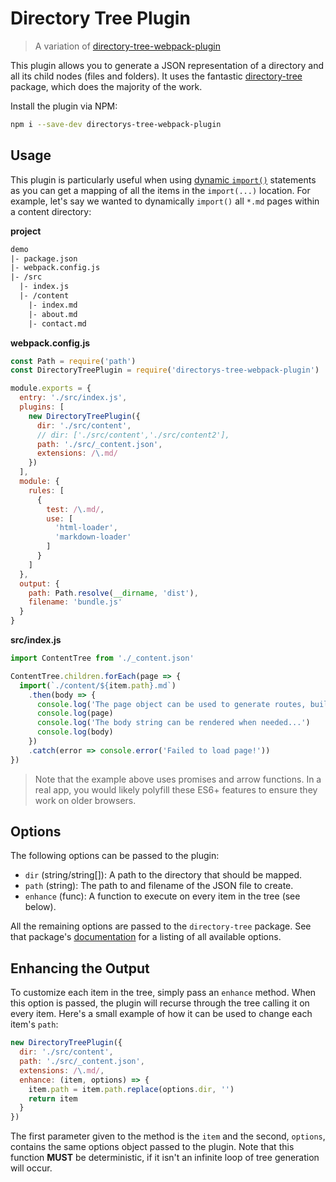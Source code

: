 # Directory Tree Plugin

> A variation of [directory-tree-webpack-plugin](https://github.com/skipjack/directory-tree-webpack-plugin)

This plugin allows you to generate a JSON representation of a directory and all
its child nodes (files and folders). It uses the fantastic [directory-tree][1]
package, which does the majority of the work.

Install the plugin via NPM:

``` bash
npm i --save-dev directorys-tree-webpack-plugin
```

## Usage

This plugin is particularly useful when using [dynamic `import()`][2] statements
as you can get a mapping of all the items in the `import(...)` location. For example,
let's say we wanted to dynamically `import()` all `*.md` pages within a content 
directory:

__project__

``` diff
demo
|- package.json
|- webpack.config.js
|- /src
  |- index.js
  |- /content
    |- index.md
    |- about.md
    |- contact.md
```

__webpack.config.js__

``` js
const Path = require('path')
const DirectoryTreePlugin = require('directorys-tree-webpack-plugin')

module.exports = {
  entry: './src/index.js',
  plugins: [
    new DirectoryTreePlugin({
      dir: './src/content',
      // dir: ['./src/content','./src/content2'],
      path: './src/_content.json',
      extensions: /\.md/
    })
  ],
  module: {
    rules: [
      {
        test: /\.md/,
        use: [
          'html-loader',
          'markdown-loader'
        ]
      }
    ]
  },
  output: {
    path: Path.resolve(__dirname, 'dist'),
    filename: 'bundle.js'
  }
}
```

__src/index.js__

``` js
import ContentTree from './_content.json'

ContentTree.children.forEach(page => {
  import(`./content/${item.path}.md`)
    .then(body => {
      console.log('The page object can be used to generate routes, build navigations, and more...')
      console.log(page)
      console.log('The body string can be rendered when needed...')
      console.log(body)
    })
    .catch(error => console.error('Failed to load page!'))
})
```

> Note that the example above uses promises and arrow functions. In a real app, you
> would likely polyfill these ES6+ features to ensure they work on older browsers.


## Options

The following options can be passed to the plugin:

- `dir` (string/string[]): A path to the directory that should be mapped.
- `path` (string): The path to and filename of the JSON file to create.
- `enhance` (func): A function to execute on every item in the tree (see below).

All the remaining options are passed to the `directory-tree` package. See that
package's [documentation][1] for a listing of all available options.


## Enhancing the Output

To customize each item in the tree, simply pass an `enhance` method. When this
option is passed, the plugin will recurse through the tree calling it on every
item. Here's a small example of how it can be used to change each item's `path`:

``` js
new DirectoryTreePlugin({
  dir: './src/content',
  path: './src/_content.json',
  extensions: /\.md/,
  enhance: (item, options) => {
    item.path = item.path.replace(options.dir, '')
    return item
  }
})
```

The first parameter given to the method is the `item` and the second, `options`,
contains the same options object passed to the plugin. Note that this function
__MUST__ be deterministic, if it isn't an infinite loop of tree generation will
occur.


[1]: https://github.com/mihneadb/node-directory-tree
[2]: https://webpack.js.org/api/module-methods/#import-